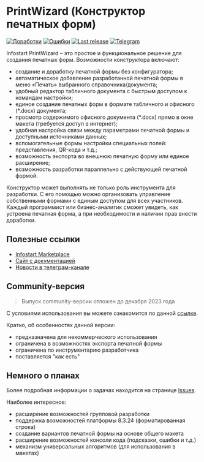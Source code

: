 # PrintWizard (Конструктор печатных форм)

[![Доработки](https://img.shields.io/github/issues/vandalsvq/printwizard/Доработки.svg?color=green&label=Доработки)](https://github.com/vandalsvq/printwizard/labels/%D0%94%D0%BE%D1%80%D0%B0%D0%B1%D0%BE%D1%82%D0%BA%D0%B8)
[![Ошибки](https://img.shields.io/github/issues/vandalsvq/printwizard/Ошибки.svg?color=red&label=Ошибки)](https://github.com/vandalsvq/printwizard/labels/%D0%9E%D1%88%D0%B8%D0%B1%D0%BA%D0%B8)
[![Last release](https://img.shields.io/github/v/release/vandalsvq/printwizard?include_prereleases&label=Релиз&color=orange)](https://github.com/vandalsvq/printwizard/releases/latest)
[![Telegram](https://img.shields.io/badge/почитать-telegram-blue?style=flat&logo=telegram)](https://t.me/isprintwizard)

Infostart PrintWizard – это простое и функциональное решение для создания печатных форм. Возможности конструктора включают:

* создание и доработку печатной формы без конфигуратора;
* автоматическое добавление разработанной печатной формы в меню «Печать» выбранного справочника/документа;
* удобный редактор табличного документа с быстрым доступом к командам настройки;
* единое создание печатных форм в формате табличного и офисного (*.docx) документа;
* просмотр содержимого офисного документа (*.docx) прямо в окне макета (требуется доступ в интернет);
* удобная настройка связи между параметрами печатной формы и доступными источниками данных;
* вспомогательные формы настройки специальных полей: представления, QR-кода и т.д.;
* возможность экспорта во внешнюю печатную форму или единое расширение;
* возможность разработки параллельно с действующей печатной формой.

Конструктор может выполнять не только роль инструмента для разработки. С его помощью можно организовать управление собственными формами с единым доступом для всех участников. Каждый программист или бизнес-аналитик сможет увидеть, как устроена печатная форма, а при необходимости и наличии прав внести доработки.

## Полезные ссылки

* [Infostart Marketplace](https://infostart.ru/marketplace/1918555/)
* [Сайт с документацией](https://vandalsvq.github.io/printwizard/)
* [Новости в телеграм-канале](https://t.me/isprintwizard)

## Community-версия

> Выпуск community-версии отложен до декабря 2023 года

С условиями использования вы можете ознакомится по данной [ссылке](docs/user_docs/user_community.md).

Кратко, об особенностях данной версии:

* предназначена для некоммерческого использования
* ограничена в возможностях экспорта печатной формы
* ограничена по инструментарию разработчика
* поставляется "как есть"

## Немного о планах

Более подробная информации о задачах находится на странице [Issues](https://github.com/vandalsvq/printwizard/issues). 

Наиболее интересное:

* расширение возможностей групповой разработки
* поддержка возможностей платформы 8.3.24 (форматированная строка)
* создание вариантов печатной формы на основе общего макета
* расширение возможностей консоли кода (подсказки, ошибки и т.д.)
* механизм универсальных алгоритмов (для использования в макетах)